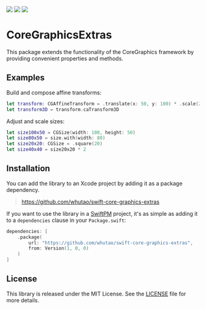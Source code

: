 <p>
    <img src="https://img.shields.io/badge/Swift-6.0-orange.svg" />
    <img src="https://img.shields.io/badge/platform-iOS%20%7C%20macOS-lightgrey.svg">
    <img src="https://img.shields.io/badge/license-MIT-blue.svg" />
</p>

# CoreGraphicsExtras

This package extends the functionality of the CoreGraphics framework
by providing convenient properties and methods.

## Examples

Build and compose affine transforms:
```swift
let transform: CGAffineTransform = .translate(x: 50, y: 100) * .scale(2)
let transform3D = transform.caTransform3D
```

Adjust and scale sizes:
```swift
let size100x50 = CGSize(width: 100, height: 50)
let size80x50 = size.with(width: 80)
let size20x20: CGSize = .square(20)
let size40x40 = size20x20 * 2
```

## Installation

You can add the library to an Xcode project by adding it as a package dependency.

> https://github.com/whutao/swift-core-graphics-extras

If you want to use the library in a [SwiftPM](https://swift.org/package-manager/) project,
it's as simple as adding it to a `dependencies` clause in your `Package.swift`:

``` swift
dependencies: [
    .package(
        url: "https://github.com/whutao/swift-core-graphics-extras", 
        from: Version(1, 0, 0)
    )
]
```

## License

This library is released under the MIT License.
See the [LICENSE](LICENSE) file for more details.
